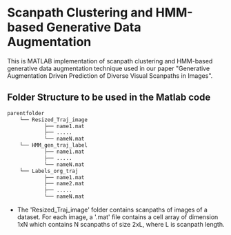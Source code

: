 # Scanpath Clustering and HMM-based Generative Data Augmentation
This is MATLAB implementation of scanpath clustering and HMM-based generative data augmentation technique used in our paper "Generative Augmentation Driven Prediction of Diverse Visual Scanpaths in Images".

## Folder Structure to be used in the Matlab code
```bash
parentfolder
    └── Resized_Traj_image
            ├── name1.mat
            ├── .....
            └── nameN.mat
    └── HMM_gen_traj_label
            ├── name1.mat
            ├── .....
            └── nameN.mat
    └── Labels_org_traj
            ├── name1.mat
            ├── name2.mat
            ├── .....
            └── nameN.mat
```
* The 'Resized_Traj_image' folder contains scanpaths of images of a dataset. For each image, a '.mat' file contains a cell array of dimension 1xN which contains N scanpaths of size 2xL, where L is scanpath length.
